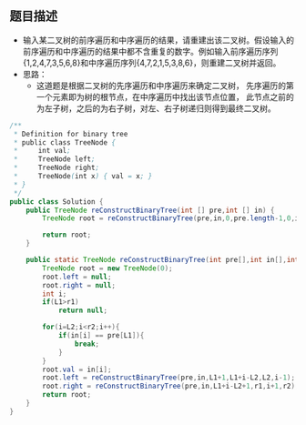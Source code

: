 题目描述
---
* 输入某二叉树的前序遍历和中序遍历的结果，请重建出该二叉树。假设输入的前序遍历和中序遍历的结果中都不含重复的数字。例如输入前序遍历序列{1,2,4,7,3,5,6,8}和中序遍历序列{4,7,2,1,5,3,8,6}，则重建二叉树并返回。
* 思路：
	* 这道题是根据二叉树的先序遍历和中序遍历来确定二叉树，
	先序遍历的第一个元素即为树的根节点，在中序遍历中找出该节点位置，
	此节点之前的为左子树，之后的为右子树，对左、右子树递归则得到最终二叉树。
```java
/**
 * Definition for binary tree
 * public class TreeNode {
 *     int val;
 *     TreeNode left;
 *     TreeNode right;
 *     TreeNode(int x) { val = x; }
 * }
 */
public class Solution {
    public TreeNode reConstructBinaryTree(int [] pre,int [] in) {
        TreeNode root = reConstructBinaryTree(pre,in,0,pre.length-1,0,in.length-1);

		return root;
    }

    public static TreeNode reConstructBinaryTree(int pre[],int in[],int L1,int r1,int L2,int r2){
		TreeNode root = new TreeNode(0);
		root.left = null;
		root.right = null;
		int i;
		if(L1>r1)
			return null;

		for(i=L2;i<r2;i++){
			if(in[i] == pre[L1]){
				break;
			}
		}
		root.val = in[i];
		root.left = reConstructBinaryTree(pre,in,L1+1,L1+i-L2,L2,i-1);
		root.right = reConstructBinaryTree(pre,in,L1+i-L2+1,r1,i+1,r2);
		return root;
	}
}

